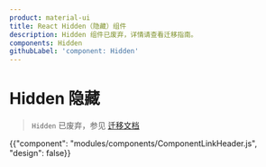```yaml
---
product: material-ui
title: React Hidden（隐藏）组件
description: Hidden 组件已废弃，详情请查看迁移指南。
components: Hidden
githubLabel: 'component: Hidden'
---
```


# Hidden 隐藏

> `Hidden` 已废弃，参见 [迁移文档](/guides/migration-v4/#hidden)

<p class="description"></p>

{{"component": "modules/components/ComponentLinkHeader.js", "design": false}}

